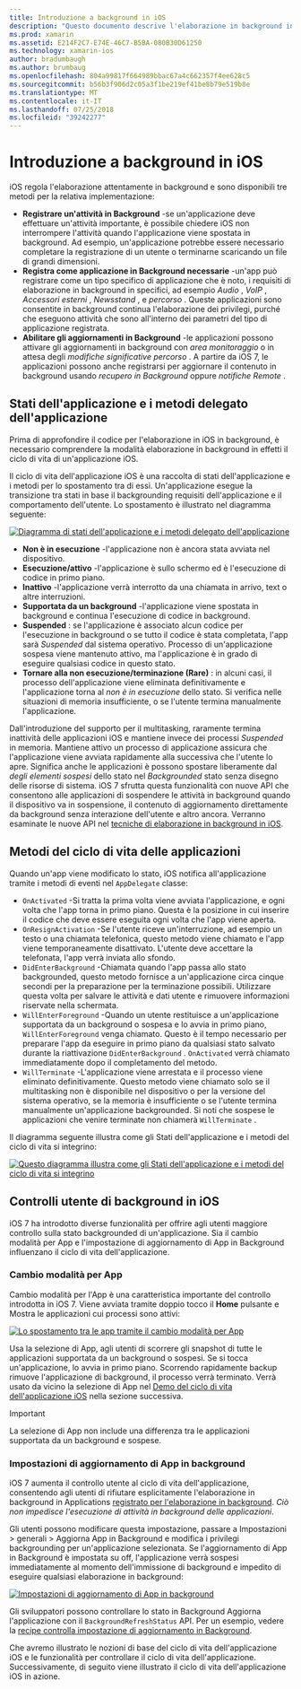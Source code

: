 ```yaml
---
title: Introduzione a background in iOS
description: "Questo documento descrive l'elaborazione in background in iOS: stati dell'applicazione, i metodi del ciclo di vita dell'applicazione e all'aggiornamento di app in background."
ms.prod: xamarin
ms.assetid: E214F2C7-E74E-46C7-B5BA-080B30D61250
ms.technology: xamarin-ios
author: bradumbaugh
ms.author: brumbaug
ms.openlocfilehash: 804a99817f664989bbac67a4c662357f4ee628c5
ms.sourcegitcommit: b56b3f906d2c05a3f1be219ef41be8b79e519b8e
ms.translationtype: MT
ms.contentlocale: it-IT
ms.lasthandoff: 07/25/2018
ms.locfileid: "39242277"
---
```

# <a name="introduction-to-backgrounding-in-ios"></a>Introduzione a background in iOS

iOS regola l'elaborazione attentamente in background e sono disponibili tre metodi per la relativa implementazione:

-  **Registrare un'attività in Background** -se un'applicazione deve effettuare un'attività importante, è possibile chiedere iOS non interrompere l'attività quando l'applicazione viene spostata in background. Ad esempio, un'applicazione potrebbe essere necessario completare la registrazione di un utente o terminarne scaricando un file di grandi dimensioni.
-  **Registra come applicazione in Background necessarie** -un'app può registrare come un tipo specifico di applicazione che è noto, i requisiti di elaborazione in background in specifici, ad esempio *Audio* , *VoIP* ,  *Accessori esterni* , *Newsstand* , e *percorso* . Queste applicazioni sono consentite in background continua l'elaborazione dei privilegi, purché che eseguono attività che sono all'interno dei parametri del tipo di applicazione registrata.
-  **Abilitare gli aggiornamenti in Background** -le applicazioni possono attivare gli aggiornamenti in background con *area monitoraggio* o in attesa degli *modifiche significative percorso* . A partire da iOS 7, le applicazioni possono anche registrarsi per aggiornare il contenuto in background usando *recupero in Background* oppure *notifiche Remote* .


## <a name="application-states-and-application-delegate-methods"></a>Stati dell'applicazione e i metodi delegato dell'applicazione

Prima di approfondire il codice per l'elaborazione in iOS in background, è necessario comprendere la modalità elaborazione in background in effetti il ciclo di vita di un'applicazione iOS.

Il ciclo di vita dell'applicazione iOS è una raccolta di stati dell'applicazione e i metodi per lo spostamento tra di essi. Un'applicazione esegue la transizione tra stati in base il backgrounding requisiti dell'applicazione e il comportamento dell'utente. Lo spostamento è illustrato nel diagramma seguente:

 [![](introduction-to-backgrounding-in-ios-images/applicationlifecycle-.png "Diagramma di stati dell'applicazione e i metodi delegato dell'applicazione")](introduction-to-backgrounding-in-ios-images/applicationlifecycle-.png#lightbox)

-  **Non è in esecuzione** -l'applicazione non è ancora stata avviata nel dispositivo.
-  **Esecuzione/attivo** -l'applicazione è sullo schermo ed è l'esecuzione di codice in primo piano.
-  **Inattivo** -l'applicazione verrà interrotto da una chiamata in arrivo, text o altre interruzioni.
-  **Supportata da un background** -l'applicazione viene spostata in background e continua l'esecuzione di codice in background.
-  **Suspended** : se l'applicazione è associato alcun codice per l'esecuzione in background o se tutto il codice è stata completata, l'app sarà *Suspended* dal sistema operativo. Processo di un'applicazione sospesa viene mantenuto attivo, ma l'applicazione è in grado di eseguire qualsiasi codice in questo stato.
-  **Tornare alla non esecuzione/terminazione (Rare)** : in alcuni casi, il processo dell'applicazione viene eliminata definitivamente e l'applicazione torna al *non è in esecuzione* dello stato. Si verifica nelle situazioni di memoria insufficiente, o se l'utente termina manualmente l'applicazione.


Dall'introduzione del supporto per il multitasking, raramente termina inattività delle applicazioni iOS e mantiene invece dei processi *Suspended* in memoria. Mantiene attivo un processo di applicazione assicura che l'applicazione viene avviata rapidamente alla successiva che l'utente lo apre. Significa anche le applicazioni è possono spostare liberamente dal *degli elementi sospesi* dello stato nel *Backgrounded* stato senza disegno delle risorse di sistema. iOS 7 sfrutta questa funzionalità con nuove API che consentono alle applicazioni di sospendere le attività in background quando il dispositivo va in sospensione, il contenuto di aggiornamento direttamente da background senza interazione dell'utente e altro ancora. Verranno esaminate le nuove API nel [tecniche di elaborazione in background in iOS](~/ios/app-fundamentals/backgrounding/ios-backgrounding-techniques/index.md).

## <a name="application-lifecycle-methods"></a>Metodi del ciclo di vita delle applicazioni

Quando un'app viene modificato lo stato, iOS notifica all'applicazione tramite i metodi di eventi nel `AppDelegate` classe:

-  `OnActivated` -Si tratta la prima volta viene avviata l'applicazione, e ogni volta che l'app torna in primo piano. Questa è la posizione in cui inserire il codice che deve essere eseguita ogni volta che l'app viene aperta.
-  `OnResignActivation` -Se l'utente riceve un'interruzione, ad esempio un testo o una chiamata telefonica, questo metodo viene chiamato e l'app viene temporaneamente disattivato. L'utente deve accettare la telefonata, l'app verrà inviata allo sfondo.
-  `DidEnterBackground` -Chiamata quando l'app passa allo stato backgrounded, questo metodo fornisce a un'applicazione circa cinque secondi per la preparazione per la terminazione possibili. Utilizzare questa volta per salvare le attività e dati utente e rimuovere informazioni riservate nella schermata.
-  `WillEnterForeground` -Quando un utente restituisce a un'applicazione supportata da un background o sospesa e lo avvia in primo piano, `WillEnterForeground` venga chiamato. Questo è il tempo necessario per preparare l'app da eseguire in primo piano da qualsiasi stato salvato durante la riattivazione `DidEnterBackground` .  `OnActivated` verrà chiamato immediatamente dopo il completamento del metodo.
-  `WillTerminate` -L'applicazione viene arrestata e il processo viene eliminato definitivamente. Questo metodo viene chiamato solo se il multitasking non è disponibile nel dispositivo o per la versione del sistema operativo, se la memoria è insufficiente o se l'utente termina manualmente un'applicazione backgrounded. Si noti che sospese le applicazioni che venire terminate non chiamerà `WillTerminate` .


Il diagramma seguente illustra come gli Stati dell'applicazione e i metodi del ciclo di vita si integrino:

 [![](introduction-to-backgrounding-in-ios-images/image2.png "Questo diagramma illustra come gli Stati dell'applicazione e i metodi del ciclo di vita si integrino")](introduction-to-backgrounding-in-ios-images/image2.png#lightbox)

## <a name="user-controls-for-backgrounding-in-ios"></a>Controlli utente di background in iOS

iOS 7 ha introdotto diverse funzionalità per offrire agli utenti maggiore controllo sulla stato backgrounded di un'applicazione. Sia il cambio modalità per App e l'impostazione di aggiornamento di App in Background influenzano il ciclo di vita dell'applicazione.

### <a name="app-switcher"></a>Cambio modalità per App

Cambio modalità per l'App è una caratteristica importante del controllo introdotta in iOS 7. Viene avviata tramite doppio tocco il **Home** pulsante e Mostra le applicazioni cui processi sono attivi:

 [![](introduction-to-backgrounding-in-ios-images/app-switcher-.png "Lo spostamento tra le app tramite il cambio modalità per App")](introduction-to-backgrounding-in-ios-images/app-switcher-.png#lightbox)

Usa la selezione di App, agli utenti di scorrere gli snapshot di tutte le applicazioni supportata da un background o sospesi. Se si tocca un'applicazione, lo avvia in primo piano. Scorrendo rapidamente backup rimuove l'applicazione di background, il processo verrà terminato. Verrà usato da vicino la selezione di App nel [Demo del ciclo di vita dell'applicazione iOS](~/ios/app-fundamentals/backgrounding/application-lifecycle-demo.md) nella sezione successiva.

> [!IMPORTANT]
> La selezione di App non include una differenza tra le applicazioni supportata da un background e sospese.



### <a name="background-app-refresh-settings"></a>Impostazioni di aggiornamento di App in background

iOS 7 aumenta il controllo utente al ciclo di vita dell'applicazione, consentendo agli utenti di rifiutare esplicitamente l'elaborazione in background in Applications [registrato per l'elaborazione in background](~/ios/app-fundamentals/backgrounding/ios-backgrounding-techniques/registering-applications-to-run-in-background.md). *Ciò non impedisce l'esecuzione di attività in background delle applicazioni*.

Gli utenti possono modificare questa impostazione, passare a <span class="uiitem">Impostazioni > generali > Aggiorna App in Background</span> e modifica i privilegi backgrounding per un'applicazione selezionata. Se l'aggiornamento di App in Background è impostata su off, l'applicazione verrà sospesi immediatamente al momento dell'immissione di background e impedito di eseguire qualsiasi elaborazione in background:

 [![](introduction-to-backgrounding-in-ios-images/settings-.png "Impostazioni di aggiornamento di App in background")](introduction-to-backgrounding-in-ios-images/settings-.png#lightbox)

Gli sviluppatori possono controllare lo stato in Background Aggiorna l'applicazione con il `BackgroundRefreshStatus` API. Per un esempio, vedere la [recipe controlla impostazione di aggiornamento in Background](https://github.com/xamarin/recipes/tree/master/Recipes/ios/multitasking/check_background_refresh_setting).

Che avremo illustrato le nozioni di base del ciclo di vita dell'applicazione iOS e le funzionalità per controllare il ciclo di vita dell'applicazione. Successivamente, di seguito viene illustrato il ciclo di vita dell'applicazione iOS in azione.

